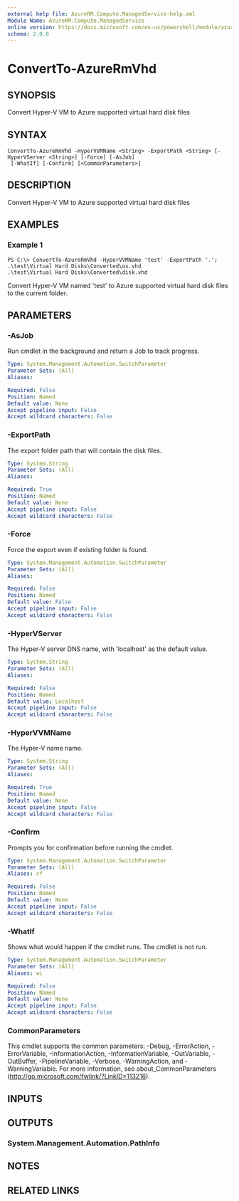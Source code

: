```yaml
---
external help file: AzureRM.Compute.ManagedService-help.xml
Module Name: AzureRM.Compute.ManagedService
online version: https://docs.microsoft.com/en-us/powershell/module/azurerm.compute.managedservice/convertto-azurermvhd
schema: 2.0.0
---
```


# ConvertTo-AzureRmVhd

## SYNOPSIS
Convert Hyper-V VM to Azure supported virtual hard disk files

## SYNTAX

```
ConvertTo-AzureRmVhd -HyperVVMName <String> -ExportPath <String> [-HyperVServer <String>] [-Force] [-AsJob]
 [-WhatIf] [-Confirm] [<CommonParameters>]
```

## DESCRIPTION
Convert Hyper-V VM to Azure supported virtual hard disk files

## EXAMPLES

### Example 1
```
PS C:\> ConvertTo-AzureRmVhd -HyperVVMName 'test' -ExportPath '.';
.\test\Virtual Hard Disks\Converted\os.vhd
.\test\Virtual Hard Disks\Converted\disk.vhd
```

Convert Hyper-V VM named 'test' to Azure supported virtual hard disk files to the current folder.

## PARAMETERS

### -AsJob
Run cmdlet in the background and return a Job to track progress.

```yaml
Type: System.Management.Automation.SwitchParameter
Parameter Sets: (All)
Aliases:

Required: False
Position: Named
Default value: None
Accept pipeline input: False
Accept wildcard characters: False
```

### -ExportPath
The export folder path that will contain the disk files.

```yaml
Type: System.String
Parameter Sets: (All)
Aliases:

Required: True
Position: Named
Default value: None
Accept pipeline input: False
Accept wildcard characters: False
```

### -Force
Force the export even if existing folder is found.

```yaml
Type: System.Management.Automation.SwitchParameter
Parameter Sets: (All)
Aliases:

Required: False
Position: Named
Default value: False
Accept pipeline input: False
Accept wildcard characters: False
```

### -HyperVServer
The Hyper-V server DNS name, with 'localhost' as the default value.

```yaml
Type: System.String
Parameter Sets: (All)
Aliases:

Required: False
Position: Named
Default value: Localhost
Accept pipeline input: False
Accept wildcard characters: False
```

### -HyperVVMName
The Hyper-V name name.

```yaml
Type: System.String
Parameter Sets: (All)
Aliases:

Required: True
Position: Named
Default value: None
Accept pipeline input: False
Accept wildcard characters: False
```

### -Confirm
Prompts you for confirmation before running the cmdlet.

```yaml
Type: System.Management.Automation.SwitchParameter
Parameter Sets: (All)
Aliases: cf

Required: False
Position: Named
Default value: None
Accept pipeline input: False
Accept wildcard characters: False
```

### -WhatIf
Shows what would happen if the cmdlet runs. The cmdlet is not run.

```yaml
Type: System.Management.Automation.SwitchParameter
Parameter Sets: (All)
Aliases: wi

Required: False
Position: Named
Default value: None
Accept pipeline input: False
Accept wildcard characters: False
```

### CommonParameters
This cmdlet supports the common parameters: -Debug, -ErrorAction, -ErrorVariable, -InformationAction, -InformationVariable, -OutVariable, -OutBuffer, -PipelineVariable, -Verbose, -WarningAction, and -WarningVariable. For more information, see about_CommonParameters (http://go.microsoft.com/fwlink/?LinkID=113216).

## INPUTS

## OUTPUTS

### System.Management.Automation.PathInfo

## NOTES

## RELATED LINKS
